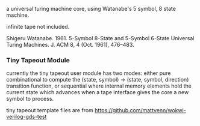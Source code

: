a universal turing machine core, using Watanabe's 5 symbol, 8 state machine.

infinite tape not included.

Shigeru Watanabe. 1961. 5-Symbol 8-State and 5-Symbol 6-State Universal Turing Machines. J. ACM 8, 4 (Oct. 1961), 476–483.

### Tiny Tapeout Module

currently the tiny tapeout user module has two modes: either pure combinational
to compute the (state, symbol) -> (state, symbol, direction) transition
function, or sequential where internal memory elements hold the current state
which advances when a tape interface gives the core a new symbol to process.

tiny tapeout template files are from https://github.com/mattvenn/wokwi-verilog-gds-test
